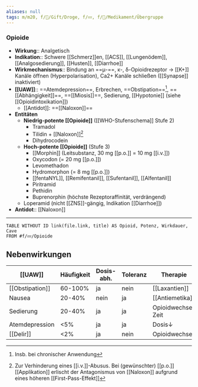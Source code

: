 ```yaml
---
aliases: null
tags: m/m20, f/🍄/Gift/Droge, f/💤, f/💊/Medikament/Übergruppe
---
```

### Opioide 
- **Wirkung**:: Analgetisch
- **Indikation**:: Schwere [[Schmerz]]en, [[ACS]], [[Lungenödem]], [[Analgosedierung]], [[Husten]], [[Diarrhoe]]
- **Wirkmechanismus**:: Bindung an ==μ-==, κ-, δ-Opioidrezeptor → [[K+]] Kanäle öffnen (Hyperpolarisation), Ca2+ Kanäle schließen ([[Synapse]] inaktiviert)
- **[[UAW]]**:: ==Atemdepression==, Erbrechen, ==Obstipation==[^1], ==[[Abhängigkeit]]==, ==[[Miosis]]==, Sedierung, [[Hypotonie]] (siehe [[Opioidintoxikation]])
	- [[Antidot]]: ==[[Naloxon]]==
- **Entitäten**
	- **Niedrig-potente [[Opioide]]** ([[WHO-Stufenschema]] Stufe 2)
		- Tramadol
		- Tilidin + [[Naloxon]][^2]
		- Dihydrocodein
	- **Hoch-potente [[Opioide]]** (Stufe 3)
		- [[Morphin]] (Leitsubstanz, 30 mg [[p.o.]] = 10 mg [[i.v.]])
		- Oxycodon (= 20 mg [[p.o.]])
		- Levomethadon
		- Hydromorphon (= 8 mg [[p.o.]])
		- [[fentaNYL]], [[Remifentanil]], [[Sufentanil]], [[Alfentanil]]
		- Piritramid
		- Pethidin
		- Buprenorphin (höchste Rezeptoraffinität, verdrängend)
	- Loperamid (nicht [[ZNS]]-gängig, Indikation [[Diarrhoe]])
- **Antidot**:: [[Naloxon]]
---
```dataview
TABLE WITHOUT ID link(file.link, title) AS Opioid, Potenz, Wirkdauer, Cave
FROM #f/💤/Opioide
```


## Nebenwirkungen
[[UAW]]|Häufigkeit|Dosis-abh.|Toleranz|Therapie
-|-|-|-|-
[[Obstipation]]|60-100%|ja|nein|[[Laxantien]]
Nausea|20-40%|nein|ja|[[Antiemetika]]
Sedierung|20-40%|ja|ja|Opioidwechsel, Zeit
Atemdepression|<5%|ja|ja|Dosis↓
[[Delir]]|<2%|ja|nein|Opioidwechsel


[^1]: Insb. bei chronischer Anwendung
[^2]: Zur Verhinderung eines [[i.v.]]-Abusus. Bei (gewünschter) [[p.o.]] [[Applikation]] erlischt der Antagonismus von [[Naloxon]] aufgrund eines höheren [[First-Pass-Effekt]]
